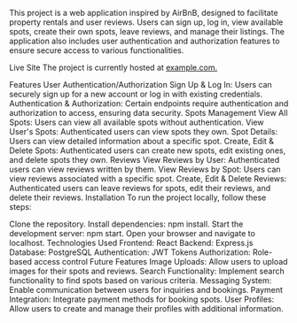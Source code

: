 This project is a web application inspired by AirBnB, designed to facilitate property rentals and user reviews. Users can sign up, log in, view available spots, create their own spots, leave reviews, and manage their listings. The application also includes user authentication and authorization features to ensure secure access to various functionalities.

Live Site
The project is currently hosted at [example.com.](https://api-bnb-project.onrender.com)

Features
User Authentication/Authorization
Sign Up & Log In: Users can securely sign up for a new account or log in with existing credentials.
Authentication & Authorization: Certain endpoints require authentication and authorization to access, ensuring data security.
Spots Management
View All Spots: Users can view all available spots without authentication.
View User's Spots: Authenticated users can view spots they own.
Spot Details: Users can view detailed information about a specific spot.
Create, Edit & Delete Spots: Authenticated users can create new spots, edit existing ones, and delete spots they own.
Reviews
View Reviews by User: Authenticated users can view reviews written by them.
View Reviews by Spot: Users can view reviews associated with a specific spot.
Create, Edit & Delete Reviews: Authenticated users can leave reviews for spots, edit their reviews, and delete their reviews.
Installation
To run the project locally, follow these steps:

Clone the repository.
Install dependencies: npm install.
Start the development server: npm start.
Open your browser and navigate to localhost.
Technologies Used
Frontend: React
Backend: Express.js
Database: PostgreSQL
Authentication: JWT Tokens
Authorization: Role-based access control
Future Features
Image Uploads: Allow users to upload images for their spots and reviews.
Search Functionality: Implement search functionality to find spots based on various criteria.
Messaging System: Enable communication between users for inquiries and bookings.
Payment Integration: Integrate payment methods for booking spots.
User Profiles: Allow users to create and manage their profiles with additional information.
